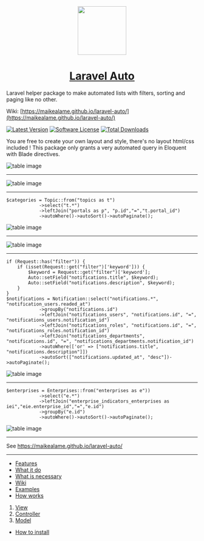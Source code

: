 <div align="center">
    <a href="https://maikealame.github.io/laravel-auto/">
        <img src="https://github.com/maikealame/laravel-auto/raw/master/docs/images/logo-tp.png" height="128">
        <h1>Laravel Auto</h1>
    </a>
</div>

Laravel helper package to make automated lists with filters, sorting and paging like no other. 

Wiki: [https://maikealame.github.io/laravel-auto/](https://maikealame.github.io/laravel-auto/)

[![Latest Version](https://img.shields.io/github/release/maikealame/laravel-auto.svg?style=flat-square)](https://github.com/maikealame/laravel-auto/releases)
[![Software License](https://img.shields.io/badge/license-MIT-brightgreen.svg?style=flat-square)](LICENSE.md)
[![Total Downloads](https://img.shields.io/packagist/dt/maikealame/laravel-auto.svg?style=flat-square)](https://packagist.org/packages/maikealame/laravel-auto)


You are free to create your own layout and style, there's no layout html/css included !
This package only grants a very automated query in Eloquent with Blade directives.

![table image](https://raw.githubusercontent.com/maikealame/laravel-auto/master/docs/images/examples/1.png)

---

![table image](https://raw.githubusercontent.com/maikealame/laravel-auto/master/docs/images/examples/2.png)

---

```
$categories = Topic::from("topics as t")
            ->select("t.*")
            ->leftJoin("portals as p", "p.id","=","t.portal_id")
            ->autoWhere()->autoSort()->autoPaginate();
```

![table image](https://raw.githubusercontent.com/maikealame/laravel-auto/master/docs/images/examples/3.png)

---

![table image](https://raw.githubusercontent.com/maikealame/laravel-auto/master/docs/images/examples/4.png)

---

```
if (Request::has("filter")) {
    if (isset(Request::get("filter")['keyword'])) {
        $keyword = Request::get("filter")['keyword'];
        Auto::setField("notifications.title", $keyword);
        Auto::setField("notifications.description", $keyword);
    }
}
$notifications = Notification::select("notifications.*", "notification_users.readed_at")
            ->groupBy("notifications.id")
            ->leftJoin("notifications_users", "notifications.id", "=", "notifications_users.notification_id")
            ->leftJoin("notifications_roles", "notifications.id", "=", "notifications_roles.notification_id")
            ->leftJoin("notifications_departments", "notifications.id", "=", "notifications_departments.notification_id")
            ->autoWhere(['or' => ["notifications.title", "notifications.description"]])
            ->autoSort(["notifications.updated_at", "desc"])->autoPaginate();
```

![table image](https://raw.githubusercontent.com/maikealame/laravel-auto/master/docs/images/examples/5.png)

---

```
$enterprises = Enterprises::from("enterprises as e"))
            ->select("e.*")
            ->leftJoin("enterprise_indicators_enterprises as iei","eie.enterprise_id","=","e.id")
            ->groupBy("e.id")
            ->autoWhere()->autoSort()->autoPaginate();
```

![table image](https://raw.githubusercontent.com/maikealame/laravel-auto/master/docs/images/examples/6.png)

---

See https://maikealame.github.io/laravel-auto/

---

- [Features](https://maikealame.github.io/laravel-auto#features)
- [What it do](https://maikealame.github.io/laravel-auto#what-it-do)
- [What is necessary](https://maikealame.github.io/laravel-auto#what-is-necessary)
- [Wiki](https://maikealame.github.io/laravel-auto#wiki)
- [Examples](https://maikealame.github.io/laravel-auto#example)
- [How works](https://maikealame.github.io/laravel-auto#how-works)
1. [View](https://maikealame.github.io/laravel-auto#view)
2. [Controller](https://maikealame.github.io/laravel-auto#controller)
3. [Model](https://maikealame.github.io/laravel-auto#model)
- [How to install](https://maikealame.github.io/laravel-auto#how-to-install)
